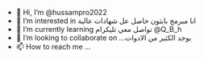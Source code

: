 - 👋 Hi, I’m @hussampro2022
- 👀 I’m interested in انا مبرمج بايثون حاصل عل شهادات عالية
- 🌱 I’m currently learning تواصل معي تليكرام @Q_B_h
- 💞️ I’m looking to collaborate on ...يوجد الكثير من الادوات
- 📫 How to reach me ...

<!---
hussampro2022/hussampro2022 is a ✨ special ✨ repository because its `README.md` (this file) appears on your GitHub profile.
You can click the Preview link to take a look at your changes.
--->
